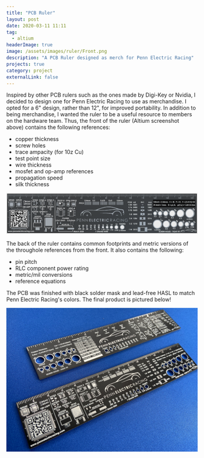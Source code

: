 ```yaml
---
title: "PCB Ruler"
layout: post
date: 2020-03-11 11:11
tag:
  - altium
headerImage: true
image: /assets/images/ruler/Front.png
description: "A PCB Ruler designed as merch for Penn Electric Racing"
projects: true
category: project
externalLink: false
---
```


Inspired by other PCB rulers such as the ones made by Digi-Key or Nvidia,
I decided to design one for Penn Electric Racing to use as merchandise.
I opted for a 6" design, rather than 12", for improved portability.
In addition to being merchandise, I wanted the ruler to be a useful
resource to members on the hardware team. Thus, the front of the ruler
(Altium screenshot above) contains the following references:
- copper thickness
- screw holes
- trace ampacity (for 10z Cu)
- test point size
- wire thickness
- mosfet and op-amp references
- propagation speed
- silk thickness

![Back of Ruler](/assets/images/ruler/Back.png)

The back of the ruler contains common footprints and metric versions of
the throughole references from the front. It also contains the following:
- pin pitch
- RLC component power rating
- metric/mil conversions
- reference equations

The PCB was finished with black solder mask and lead-free HASL to
match Penn Electric Racing's colors. The final product is pictured below!

![Ruler](/assets/images/ruler/Picture.jpg "End Result")
